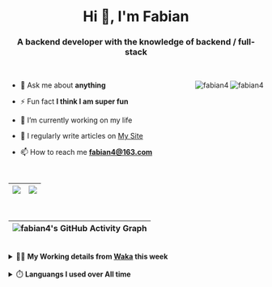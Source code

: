 <h1 align="center">Hi 👋, I'm Fabian</h1>
<h3 align="center">A backend developer with the knowledge of backend / full-stack</h3>

<br/>

<img align="right" src="https://komarev.com/ghpvc/?username=fabian4&label=views&color=0e75b6&style=flat" alt="fabian4" /><img align="right" src="https://img.shields.io/badge/Author-fabian4-orange?logo=Dark%20Reader" alt="fabian4" />


- 💬 Ask me about **anything**

- ⚡ Fun fact **I think I am super fun**

- 🔭 I’m currently working on my life

- 📝 I regularly write articles on [My Site](https://fabian4.site/)

- 📫 How to reach me **fabian4@163.com**


<!-- - 🌱 I’m currently learning **JavaScript** and **typescript** -->

<!-- - 📄 Know about my Daily details on [My Personal Blog Galllery](https://fabian4.github.io/gallery/) -->

<br/>

|  <img align="center" src="https://github-readme-streak-stats.herokuapp.com/?user=fabian4&theme=gruvbox_duo&currStreakNum=2FD3EB&fire=pink&sideLabels=F00&hide_border=true&date_format=[Y.]n.j" /> |  <img align="center" src="https://github-readme-stats.vercel.app/api/top-langs/?username=fabian4&layout=compact&theme=buefy&hide_border=true" /> |
| ------------- | ------------- |

<!-- | <img align="center" src="https://github-readme-stats.vercel.app/api?username=fabian4&count_private=true&show_icons=true&theme=flag-india&show_owner=true&hide_border=true" /> | <img align="center" src="https://github-readme-stats.vercel.app/api/top-langs/?username=fabian4&layout=compact&theme=buefy&hide_border=true&exclude_repo=jdk,jdk-source-learning,spring-framework,netty,jdk,fabian4.github.io,wechaty.js.org,sofa-bolt" /> | <img align="center" src="https://github-readme-streak-stats.herokuapp.com/?user=fabian4&theme=gruvbox_duo&currStreakNum=2FD3EB&fire=pink&sideLabels=F00&hide_border=true&date_format=[Y.]n.j" /> |
| ------------- | ------------- | ------------- | -->

<br/>

|![fabian4's GitHub Activity Graph](https://activity-graph.herokuapp.com/graph?username=fabian4&theme=github-light&area=true)|
| --- |

<!-- <br/>
<details>
  <summary>✍️ <b>My Leetcode Record from the <a href="https://github.com/fabian4/leetcode">repo</a></b></summary>
 
 ---
  
|[![Leetcode Stats](https://leetcode.card.workers.dev/?username=fabian&border=0)](https://leetcode-cn.com/u/fabianbao/)|[![fabian's LeetCode Stats](https://leetcode-stats.vercel.app/api?username=fabian&theme=Light)](https://leetcode-cn.com/u/fabianbao/)|
| ------------- | ------------- |
</details> -->

<br/>

<details>
  <summary>👨‍💻 <b>My Working details from <a href="https://wakatime.com/@fabian4">Waka</a> this week</b></summary>

---

<!--START_SECTION:waka-->
![Code Time](http://img.shields.io/badge/Code%20Time-244%20hrs%2040%20mins-blue)

**I'm an Early 🐤** 

```text
🌞 Morning    180 commits    █████░░░░░░░░░░░░░░░░░░░░   22.03% 
🌆 Daytime    292 commits    █████████░░░░░░░░░░░░░░░░   35.74% 
🌃 Evening    329 commits    ██████████░░░░░░░░░░░░░░░   40.27% 
🌙 Night      16 commits     ░░░░░░░░░░░░░░░░░░░░░░░░░   1.96%

```
📅 **I'm Most Productive on Thursday** 

```text
Monday       128 commits    ████░░░░░░░░░░░░░░░░░░░░░   15.67% 
Tuesday      127 commits    ████░░░░░░░░░░░░░░░░░░░░░   15.54% 
Wednesday    140 commits    ████░░░░░░░░░░░░░░░░░░░░░   17.14% 
Thursday     148 commits    ████░░░░░░░░░░░░░░░░░░░░░   18.12% 
Friday       91 commits     ██░░░░░░░░░░░░░░░░░░░░░░░   11.14% 
Saturday     69 commits     ██░░░░░░░░░░░░░░░░░░░░░░░   8.45% 
Sunday       114 commits    ███░░░░░░░░░░░░░░░░░░░░░░   13.95%

```


📊 **This Week I Spent My Time On** 

```text
💬 Programming Languages: 
Other                    23 hrs 3 mins       █████████████████████░░░░   86.78% 
TypeScript               1 hr 17 mins        █░░░░░░░░░░░░░░░░░░░░░░░░   4.88% 
Java                     1 hr 6 mins         █░░░░░░░░░░░░░░░░░░░░░░░░   4.16% 
JavaScript               24 mins             ░░░░░░░░░░░░░░░░░░░░░░░░░   1.52% 
Vue.js                   23 mins             ░░░░░░░░░░░░░░░░░░░░░░░░░   1.5%

🔥 Editors: 
Browser                  23 hrs 3 mins       █████████████████████░░░░   86.78% 
IntelliJ                 1 hr 57 mins        █░░░░░░░░░░░░░░░░░░░░░░░░   7.37% 
WebStorm                 1 hr 26 mins        █░░░░░░░░░░░░░░░░░░░░░░░░   5.45% 
GoLand                   6 mins              ░░░░░░░░░░░░░░░░░░░░░░░░░   0.4%

💻 Operating System: 
Windows                  26 hrs 34 mins      █████████████████████████   100.0%

```


<!--END_SECTION:waka-->
  
</details>

<br/>

<details>
  <summary>⏱️ <b>Languangs I used over All time</b></summary>
  
---
  
![languages all time](https://wakatime.com/share/@32ef5ac6-eac5-4886-805c-ce9fe059857e/efc24c85-e478-4696-bcbd-c5669145b831.svg)
  
</details>
